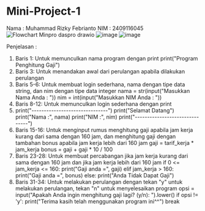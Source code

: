 # Mini-Project-1
Nama : Muhammad Rizky Febrianto NIM : 2409116045
![Flowchart Minpro daspro drawio](https://github.com/user-attachments/assets/1c069072-f235-4bfd-96da-e1576860f5ba)
![image](https://github.com/user-attachments/assets/5c19da04-dbfa-43bd-855a-9a027ad3672c)
![image](https://github.com/user-attachments/assets/c9e7cba0-02f9-4b9d-af04-baafa8ac2938)

Penjelasan :
1. Baris 1: Untuk memunculkan nama program dengan print
   print("Program Penghitung Gaji")
2. Baris 3: Untuk menandakan awal dari perulangan apabila dilakukan perulangan
3. Baris 5-6: Untuk membuat login sederhana, nama dengan tipe data string, dan nim dengan tipe data integer
   nama = str(input("Masukkan Nama Anda : "))
   nim = int(input("Masukkan NIM Anda : "))
5. Baris 8-12: Untuk memunculkan login sederhana dengan print
6. print("-------------------------------")
   print("Selamat Datang")
   print("Nama :", nama)
   print("NIM :", nim)
   print("-------------------------------")
8. Baris 15-16: Untuk menginput rumus menghitung gaji apabila jam kerja kurang dari sama dengan 160 jam, dan menghitung gaji dengan tambahan bonus apabila jam kerja lebih dari 160 jam
   gaji = tarif_kerja * jam_kerja
   bonus = gaji + gaji * 10 / 100
10. Baris 23-28: Untuk membuat percabangan jika jam kerja kurang dari sama dengan 160 jam dan jika jam kerja lebih dari 160 jam
    if 0 <= jam_kerja <= 160:
       print("Gaji anda =", gaji)
    elif jam_kerja > 160:
       print("Gaji anda =", bonus)
    else:
       print("Anda Tidak Dapat Gaji")
12. Baris 31-34: Untuk melakukan perulangan dengan tekan "y" untuk melakukan perulangan, tekan "n" untuk menyelesaikan program
    opsi = input("Apakah Anda ingin menghitung gaji lagi? (y/n): ").lower()
    if opsi != 'y':
    print("Terima kasih telah menggunakan program ini^^")
          break
   
 
